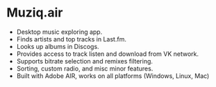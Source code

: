 Muziq.air
=========

- Desktop music exploring app. 
- Finds artists and top tracks in Last.fm.
- Looks up albums in Discogs.
- Provides access to track listen and download from VK network.
- Supports bitrate selection and remixes filtering.
- Sorting, custom radio, and misc minor features.
- Built with Adobe AIR, works on all platforms (Windows, Linux, Mac)
